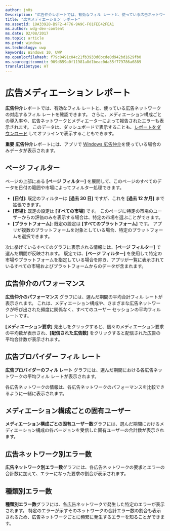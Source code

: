 ```yaml
---
author: jnHs
Description: "広告仲介レポートでは、有効なフィル レートと、使っている広告ネットワークの対応するフィル レートを確認できます。"
title: "広告メディエーション レポート"
ms.assetid: 18A33928-B9F2-4F76-9A9C-F01FEE42FEA1
ms.author: wdg-dev-content
ms.date: 02/08/2017
ms.topic: article
ms.prod: windows
ms.technology: uwp
keywords: Windows 10, UWP
ms.openlocfilehash: f79c8491c04c21fb3933d6bcde0d942bd1629fb0
ms.sourcegitcommit: 909d859a0f11981a8d1beac0da35f779786a6889
translationtype: HT
---
```

# <a name="ad-mediation-report"></a>広告メディエーション レポート


**広告仲介**レポートでは、有効なフィル レートと、使っている広告ネットワークの対応するフィル レートを確認できます。 さらに、メディエーション構成ごとの導入率や、広告ネットワークとメディエーターによって報告されたエラーも表示されます。 このデータは、ダッシュボードで表示することも、[レポートをダウンロード](download-analytic-reports.md) してオフラインで表示することもできます。

**重要**  **広告仲介**レポートには、アプリで [Windows 広告仲介](https://msdn.microsoft.com/library/windows/apps/xaml/dn864359)を使っている場合のみデータが表示されます。

 

## <a name="page-filters"></a>ページ フィルター


ページの上部にある **[ページ フィルター]** を展開して、このページのすべてのデータを日付の範囲や市場によってフィルター処理できます。

-   **[日付]**: 既定のフィルターは **[過去 30 日]** ですが、これを **[過去 12 か月]** まで拡張できます。
-   **[市場]**: 既定の設定は **[すべての市場]** です。 このページに特定の市場のユーザーからの評価のみを表示する場合は、特定の市場を選ぶことができます。
-   **[プラットフォーム]**: 既定の設定は **[すべてのプラットフォーム]** です。 アプリが複数のプラットフォームを対象としている場合、特定のプラットフォームを選択できます。

次に挙げているすべてのグラフに表示される情報には、**[ページ フィルター]** で選んだ期間が反映されます。 既定では、**[ページ フィルター]** を使用して特定の市場やプラットフォームを指定している場合を除き、アプリが一覧に表示されているすべての市場およびプラットフォームからのデータが含まれます。

## <a name="ad-mediation-performance"></a>広告仲介のパフォーマンス


**広告仲介のパフォーマンス** グラフには、選んだ期間の平均合計フィル レートが表示されます。 これは、メディエーション構成や、さまざまな広告ネットワークが呼び出された頻度に関係なく、すべてのユーザー セッションの平均フィル レートです。

**[メディエーション要求]** 見出しをクリックすると、個々のメディエーション要求の平均数が表示され、**[配信された広告数]** をクリックすると配信された広告の平均合計数が表示されます。

## <a name="ad-provider-fill-rates"></a>広告プロバイダー フィル レート


**広告プロバイダーのフィル レート** グラフには、選んだ期間における各広告ネットワークの平均フィル レートが表示されます。

各広告ネットワークの情報は、各広告ネットワークのパフォーマンスを比較できるように一緒に表示されます。

## <a name="unique-users-per-mediation-configuration"></a>メディエーション構成ごとの固有ユーザー


**メディエーション構成ごとの固有ユーザー数**グラフには、選んだ期間におけるメディエーション構成の各バージョンを受信した固有ユーザーの合計数が表示されます。

## <a name="errors-by-ad-network"></a>広告ネットワーク別エラー数


**広告ネットワーク別エラー数**グラフには、各広告ネットワークの要求とエラーの合計数に加えて、エラーになった要求の割合が表示されます。

## <a name="errors-by-type"></a>種類別エラー数


**種類別エラー数**グラフには、各広告ネットワークで発生した特定のエラーが表示されます。 特定のエラーが示すそのネットワークの合計エラー数の割合も表示されるため、広告ネットワークごとに頻繁に発生するエラーを知ることができます。

 

 




